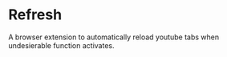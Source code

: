 # Refresh
A browser extension to automatically reload youtube tabs when undesierable function activates.
